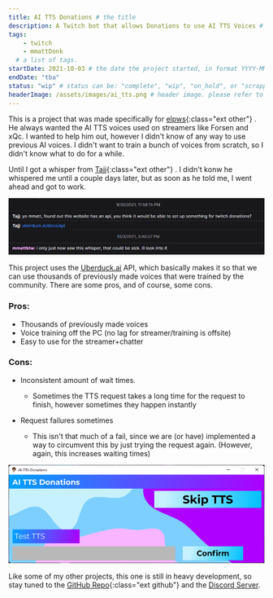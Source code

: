 ```yaml
---
title: AI TTS Donations # the title
description: A Twitch bot that allows Donations to use AI TTS Voices # description
tags:	
    - twitch
    - mmattDonk
  # a list of tags.
startDate: 2021-10-03 # the date the project started, in format YYYY-MM-DD
endDate: "tba"
status: "wip" # status can be: "complete", "wip", "on_hold", or "scrapped"
headerImage: /assets/images/ai_tts.png # header image. please refer to image relative to site root.
---
```


This is a project that was made specifically for [elpws](https://twitch.tv/elpws){:class="ext other"} . He always wanted the AI TTS voices used on streamers like Forsen and xQc. I wanted to help him out, however I didn't know of any way to use previous AI voices. I didn't want to train a bunch of voices from scratch, so I didn't know what to do for a while.

Until I got a whisper from [Tajj](https://twitch.tv/tajj){:class="ext other"} . I didn't konw he whispered me until a couple days later, but as soon as he told me, I went ahead and got to work.

![](/assets/images/tajj_screenshot.png)

This project uses the [Uberduck.ai](https://uberduck.ai) API, which basically makes it so that we can use thousands of previously made voices that were trained by the community. There are some pros, and of course, some cons.

### Pros:
* Thousands of previously made voices
* Voice training off the PC (no lag for streamer/training is offsite)
* Easy to use for the streamer+chatter

### Cons:
* Inconsistent amount of wait times.
	* Sometimes the TTS request takes a long time for the request to finish, however sometimes they happen instantly

* Request failures sometimes
	* This isn't that much of a fail, since we are (or have) implemented a way to circumvent this by just trying the request again. (However, again, this increases waiting times)


![](/assets/images/ai_tts.png)

Like some of my other projects, this one is still in heavy development, so stay tuned to the [GitHub Repo](https://github.com/mmattDonk/ai-tts-donations){:class="ext github"} and the [Discord Server](https://discord.gg/mvVePs2Hs2).

